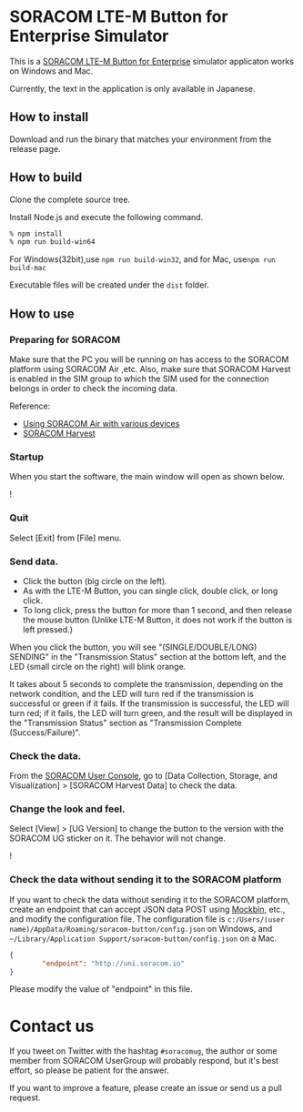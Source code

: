 # SORACOM LTE-M Button for Enterprise Simulator

This is a [SORACOM LTE-M Button for Enterprise](https://users.soracom.io/ja-jp/guides/iot-devices/lte-m-button-enterprise/) simulator applicaton works on Windows and Mac.

Currently, the text in the application is only available in Japanese.

## How to install 

Download and run the binary that matches your environment from the release page.

##  How to build

Clone the complete source tree.

Install Node.js and execute the following command.

```bash
% npm install
% npm run build-win64
```

For Windows(32bit),use `npm run build-win32`, and for Mac, use`npm run build-mac`

Executable files will be created under the `dist` folder.


## How to use

### Preparing for SORACOM

Make sure that the PC you will be running on has access to the SORACOM platform using SORACOM Air ,etc.
Also, make sure that SORACOM Harvest is enabled in the SIM group to which the SIM used for the connection belongs in order to check the incoming data.

Reference:
- [Using SORACOM Air with various devices](https://users.soracom.io/ja-jp/guides/devices/general/)
- [SORACOM Harvest](https://soracom.jp/services/harvest/)

### Startup

When you start the software, the main window will open as shown below.

! [](img/app-image.png)

### Quit
Select [Exit] from [File] menu.

### Send data.

- Click the button (big circle on the left).
- As with the LTE-M Button, you can single click, double click, or long click.
- To long click, press the button for more than 1 second, and then release the mouse button (Unlike LTE-M Button, it does not work if the button is left pressed.)

When you click the button, you will see "(SINGLE/DOUBLE/LONG) SENDING" in the "Transmission Status" section at the bottom left, and the LED (small circle on the right) will blink orange.

It takes about 5 seconds to complete the transmission, depending on the network condition, and the LED will turn red if the transmission is successful or green if it fails. If the transmission is successful, the LED will turn red; if it fails, the LED will turn green, and the result will be displayed in the "Transmission Status" section as "Transmission Complete (Success/Failure)".

### Check the data.

From the [SORACOM User Console](https://console.soracom.io), go to [Data Collection, Storage, and Visualization] > [SORACOM Harvest Data] to check the data.

### Change the look and feel.

Select [View] > [UG Version] to change the button to the version with the SORACOM UG sticker on it. The behavior will not change.

! [](img/app-image-ug.png)

### Check the data without sending it to the SORACOM platform

If you want to check the data without sending it to the SORACOM platform, create an endpoint that can accept JSON data POST using [Mockbin](https://mockbin.org/), etc., and modify the configuration file.
The configuration file is `c:/Users/(user name)/AppData/Roaming/soracom-button/config.json` on Windows, and ` ~/Library/Application Support/soracom-button/config.json` on a Mac.

```json
{
        "endpoint": "http://uni.soracom.io"
}
```

Please modify the value of "endpoint" in this file.

# Contact us

If you tweet on Twitter with the hashtag `#soracomug`, the author or some member from SORACOM UserGroup will probably respond, but it's best effort, so please be patient for the answer.

If you want to improve a feature, please create an issue or send us a pull request.
